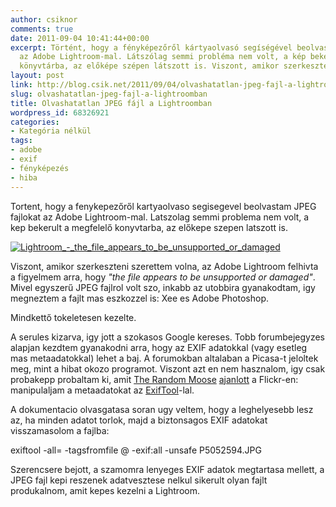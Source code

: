 ```yaml
---
author: csiknor
comments: true
date: 2011-09-04 10:41:44+00:00
excerpt: Történt, hogy a fényképezőről kártyaolvasó segíségével beolvastam JPEG fájlokat
  az Adobe Lightroom-mal. Látszólag semmi probléma nem volt, a kép bekerült a megfelelő
  könyvtárba, az előképe szépen látszott is. Viszont, amikor szerkeszteni szerettem...
layout: post
link: http://blog.csik.net/2011/09/04/olvashatatlan-jpeg-fajl-a-lightroomban/
slug: olvashatatlan-jpeg-fajl-a-lightroomban
title: Olvashatatlan JPEG fájl a Lightroomban
wordpress_id: 68326921
categories:
- Kategória nélkül
tags:
- adobe
- exif
- fényképezés
- hiba
---
```


Tortent, hogy a fenykepezőről kartyaolvaso segisegevel beolvastam JPEG fajlokat az Adobe Lightroom-mal. Latszolag semmi problema nem volt, a kep bekerult a megfelelő konyvtarba, az előkepe szepen latszott is.

[![Lightroom_-_the_file_appears_to_be_unsupported_or_damaged](http://csiknet.files.wordpress.com/2011/09/lightroom_-_the_file_appears_to_be_unsupported_or_damaged-scaled1000.png?w=300)](http://csiknet.files.wordpress.com/2011/09/lightroom_-_the_file_appears_to_be_unsupported_or_damaged-scaled1000.png)

Viszont, amikor szerkeszteni szerettem volna, az Adobe Lightroom felhivta a figyelmem arra, hogy _"the file appears to be unsupported or damaged"_. Mivel egyszerű JPEG fajlrol volt szo, inkabb az utobbira gyanakodtam, igy megneztem a fajlt mas eszkozzel is: Xee es Adobe Photoshop.

Mindkettő tokeletesen kezelte.

A serules kizarva, igy jott a szokasos Google kereses. Tobb forumbejegyzes alapjan kezdtem gyanakodni arra, hogy az EXIF adatokkal (vagy esetleg mas metaadatokkal) lehet a baj. A forumokban altalaban a Picasa-t jeloltek meg, mint a hibat okozo programot. Viszont azt en nem hasznalom, igy csak probakepp probaltam ki, amit [The Random Moose](http://www.flickr.com/photos/randommoose/) [ajanlott](http://www.flickr.com/groups/adobe_lightroom/discuss/72157626346473344/72157626224642563/) a Flickr-en: manipulaljam a metaadatokat az [ExifTool](http://www.sno.phy.queensu.ca/~phil/exiftool/)-lal.

A dokumentacio olvasgatasa soran ugy veltem, hogy a leghelyesebb lesz az, ha minden adatot torlok, majd a biztonsagos EXIF adatokat visszamasolom a fajlba:

exiftool -all= -tagsfromfile @ -exif:all -unsafe P5052594.JPG

Szerencsere bejott, a szamomra lenyeges EXIF adatok megtartasa mellett, a JPEG fajl kepi reszenek adatvesztese nelkul sikerult olyan fajlt produkalnom, amit kepes kezelni a Lightroom.
